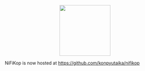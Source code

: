 <p align="center"><img src="docs/img/nifikop.png" width="160"></p>

NiFiKop is now hosted at https://github.com/konpyutaika/nifikop